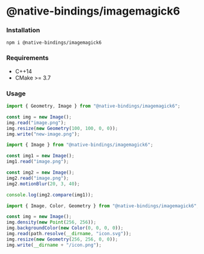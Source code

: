 # @native-bindings/imagemagick6

### Installation

```
npm i @native-bindings/imagemagick6
```

### Requirements

-   C++14
-   CMake >= 3.7

### Usage

```ts
import { Geometry, Image } from "@native-bindings/imagemagick6";

const img = new Image();
img.read("image.png");
img.resize(new Geometry(100, 100, 0, 0));
img.write("new-image.png");
```

```ts
import { Image } from "@native-bindings/imagemagick6";

const img1 = new Image();
img1.read("image.png");

const img2 = new Image();
img2.read("image.png");
img2.motionBlur(20, 3, 40);

console.log(img2.compare(img1));
```

```ts
import { Image, Color, Geometry } from "@native-bindings/imagemagick6";

const img = new Image();
img.density(new Point(256, 256));
img.backgroundColor(new Color(0, 0, 0, 0));
img.read(path.resolve(__dirname, "icon.svg"));
img.resize(new Geometry(256, 256, 0, 0));
img.write(__dirname + "/icon.png");
```
